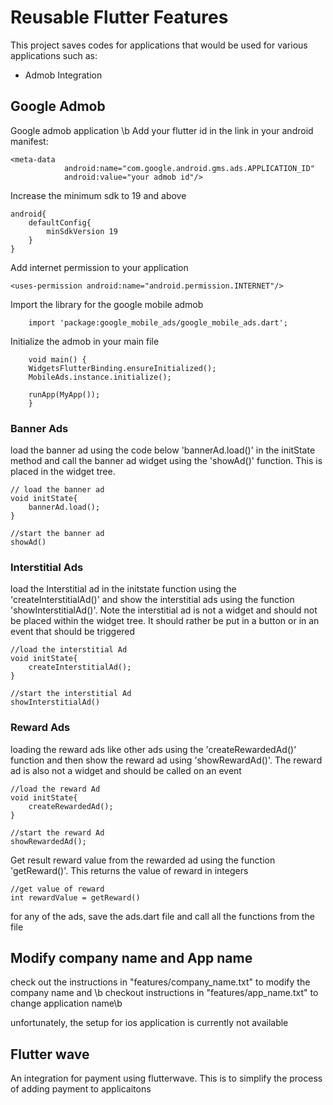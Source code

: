 <h1>Reusable Flutter Features</h1>

<p>This project saves codes for applications that would be used for various applications such as:</p>
<ul>
<li>Admob Integration</li>
</ul>

<h2>Google Admob</h2>
<p>Google admob application
\b Add your flutter id in the link in your android manifest: </p>

```
<meta-data
            android:name="com.google.android.gms.ads.APPLICATION_ID"
            android:value="your admob id"/>
```

<p>Increase the minimum sdk to 19 and above</p>

```
android{
    defaultConfig{
        minSdkVersion 19
    }
}
```

<p>Add internet permission to your application</p>

```
<uses-permission android:name="android.permission.INTERNET"/>
```

<p>Import the library for the google mobile admob</p>

```
    import 'package:google_mobile_ads/google_mobile_ads.dart';
```

<p>Initialize the admob in your main file</p>

```
    void main() {
    WidgetsFlutterBinding.ensureInitialized();
    MobileAds.instance.initialize();

    runApp(MyApp());
    }
```

<h3>Banner Ads</h3>
load the banner ad using the code below 'bannerAd.load()' in the initState method and call the banner ad widget using the 'showAd()' function. This is placed in the widget tree.

```
// load the banner ad
void initState{
    bannerAd.load();
}

//start the banner ad
showAd()
```

<h3>Interstitial Ads</h3>
load the Interstitial ad in the initstate function using the 'createInterstitialAd()' and show the interstitial ads using the function 'showInterstitialAd()'. Note the interstitial ad is not a widget and should not be placed within the widget tree. It should rather be put in a button or in an event that should be triggered

```
//load the interstitial Ad
void initState{
    createInterstitialAd();
}

//start the interstitial Ad
showInterstitialAd()
```

<h3>Reward Ads</h3>
loading the reward ads like other ads using the 'createRewardedAd()' function and then show the reward ad using 'showRewardAd()'. The reward ad is also not a widget and should be called on an event

```
//load the reward Ad
void initState{
    createRewardedAd();
}

//start the reward Ad
showRewardedAd();
```

Get result reward value from the rewarded ad using the function 'getReward()'. This returns the value of reward in integers

```
//get value of reward
int rewardValue = getReward()
```

for any of the ads, save the ads.dart file and call all the functions from the file

<h2>Modify company name and App name</h2>
<p>check out the instructions in "features/company_name.txt" to modify the company name and \b checkout instructions in "features/app_name.txt" to change application name\b</p>
unfortunately, the setup for ios application is currently not available

<h2>Flutter wave</h2>

An integration for payment using flutterwave. This is to simplify the process of adding payment to applicaitons